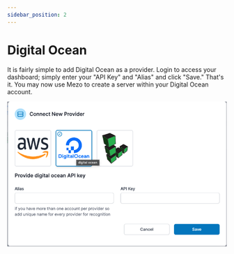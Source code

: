 ```yaml
---
sidebar_position: 2
---
```

# Digital Ocean

It is fairly simple to add Digital Ocean as a provider. Login to access your dashboard; simply enter your "API Key" and "Alias" and click "Save." That's it. You may now use Mezo to create a server within your Digital Ocean account. 

![Mezohub](./img/dc.png)